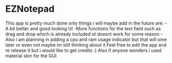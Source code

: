 # EZNotepad
This app is pretty much done only things i will maybe add in the future are:  -A bit better and good looking UI -More functions for the text field such as drag and drop which is already included ut doesnt work for some reason -Also i am planning in adding a cpu and ram usage indicator but that will ome later or even  not maybe im still thinking about it  Feel free to edit the app and re release it but i would like to get credits :)  Also if anyone wonders i used material skin for the GUI
